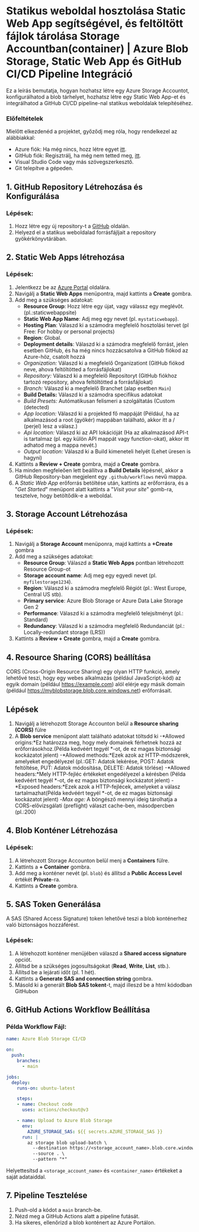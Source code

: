 # Statikus weboldal hosztolása Static Web App segítségével, és feltöltött fájlok tárolása Storage Accountban(container) | Azure Blob Storage, Static Web App és GitHub CI/CD Pipeline Integráció

Ez a leírás bemutatja, hogyan hozhatsz létre egy Azure Storage Accountot, konfigurálhatod a blob tárhelyet, hozhatsz létre egy Static Web App-et és integrálhatod a GitHub CI/CD pipeline-nal statikus weboldalak telepítéséhez.
 
### Előfeltételek
Mielőtt elkezdenéd a projektet, győződj meg róla, hogy rendelkezel az alábbiakkal:

- Azure fiók: Ha még nincs, hozz létre egyet [itt](https://azure.microsoft.com/en-us/pricing/purchase-options/azure-account/search?icid=free-search&ef_id=_k_EAIaIQobChMIop6rouryigMVJZGDBx1y3CuNEAAYASAAEgLWsPD_BwE_k_&OCID=AIDcmmip7xznjm_SEM__k_EAIaIQobChMIop6rouryigMVJZGDBx1y3CuNEAAYASAAEgLWsPD_BwE_k_&gad_source=1&gclid=EAIaIQobChMIop6rouryigMVJZGDBx1y3CuNEAAYASAAEgLWsPD_BwE).
- GitHub fiók: Regisztrálj, ha még nem tetted meg, [itt](https://github.com/signup?ref_cta=Sign+up&ref_loc=header+logged+out&ref_page=%2F&source=header-home).
- Visual Studio Code vagy más szövegszerkesztő.
- Git telepítve a gépeden.

## 1. GitHub Repository Létrehozása és Konfigurálása

### Lépések:
1. Hozz létre egy új repository-t a [GitHub](https://github.com/) oldalán.
2. Helyezd el a statikus weboldalad forrásfájljait a repository gyökérkönyvtárában.

## 2. Static Web Apps létrehozása

### Lépések:
1. Jelentkezz be az [Azure Portal](https://portal.azure.com/) oldalára.
2. Navigálj a **Static Web Apps** menüpontra, majd kattints a **Create** gombra.
3. Add meg a szükséges adatokat:
   - **Resource Group**: Hozz létre egy újat, vagy válassz egy meglévőt. (pl.:staticwebappsite)
   - **Static Web App Name**: Adj meg egy nevet (pl. `mystaticwebapp`).
   - **Hosting Plan**: Válaszd ki a számodra megfelelő hosztolási tervet (pl Free: For hobby or personal projects)
   - **Region**: Global.
   - **Deployment details**: Válaszd ki a számodra megfelelő forrást, jelen esetben GitHub, és ha még nincs hozzácsatolva a GitHub fiókod az Azure-höz, csatolt hozzá
   -   *Organization:* Válaszd ki a megfelelő Organizationt (GitHub fiókod neve, ahova feltöltötted a forrásfájlokat)
   -   *Repository:* Válaszd ki a megfelelő Repositoryt (GitHub fiókhoz tartozó repository, ahova feltöltötted a forrásfájlokat)
   -   *Branch:* Válaszd ki a megfelelő Branchet (alap esetben `Main`)
   - **Build Details:** Válaszd ki a számodra specifikus adatokat
   -   *Build Presets:* Autómatikusan felismeri a szolgáltatás (Custom (detected)
   -   *App location:* Válaszd ki a projekted fő mappáját (Például, ha az alkalmazásod a root (gyökér) mappában található, akkor itt a / (perjel) lesz a válasz.)
   -   *Api location:* Válaszd ki az API lokációját (Ha az alkalmazásod API-t is tartalmaz (pl. egy külön API mappát vagy function-okat), akkor itt adhatod meg a mappa nevét.)
   -   *Output location:* Válaszd ki a Build kimeneteli helyét (Lehet üresen is hagyni)
4. Kattints a **Review + Create** gombra, majd a **Create** gombra.
5. Ha minden megfeleően lett beállítva a **Build Details** lépésnél, akkor a GitHub Repository-ban megjelent egy `.github/workflows` nevű mappa.
6. A *Static Web App* erőforrás betöltése után, kattints az erőforrásra, és a "*Get Started*" menüpont alatt kattints a "*Visit your site*" gomb-ra, tesztelve, hogy betöltődik-e a weboldal.


## 3. Storage Account Létrehozása

### Lépések:

1. Navigálj a **Storage Account** menüponra, majd kattints a **+Create** gombra
2. Add meg a szükséges adatokat:
   - **Resource Group**: Válaszd a **Static Web Apps** pontban létrehozott Resource Group-ot
   - **Storage account name**: Adj meg egy egyedi nevet (pl. `myfilestorage1234`).
   - **Region**: Válaszd ki a számodra megfelelő Régiót (pl.: West Europe, Central US stb).
   - **Primary service**: Azure Blob Storage or Azure Data Lake Storage Gen 2
   - **Performance**: Válaszd ki a számodra megfelelő telejsítményt (pl.: Standard)
   - **Redundancy**: Válaszd ki a számodra megfelelő Redundanciát (pl.: Locally-redundant storage (LRS))
3. Kattints a **Review + Create** gombra, majd a **Create** gombra.

## 4. Resource Sharing (CORS) beállítása
CORS (Cross-Origin Resource Sharing) egy olyan HTTP funkció, amely lehetővé teszi, hogy egy webes alkalmazás (például JavaScript-kód) az egyik domain (például https://example.com) alól elérje egy másik domain (például https://myblobstorage.blob.core.windows.net) erőforrásait.
## Lépések
1. Navigálj a létrehozott Storage Accounton belül a **Resource sharing (CORS)** fülre
2. A **Blob service** menüpont alatt található adatokat töltsdd ki
   -*Allowed origins:*Ez határozza meg, hogy mely domainek férhetnek hozzá az erőforrásokhoz.(Példa kedvéért tegyél *-ot, de ez magas biztonsági kockázatot jelent)
   -*Allowed methods:*Ezek azok az HTTP-módszerek, amelyeket engedélyezel (pl.:GET: Adatok lekérése, POST: Adatok feltöltése, PUT: Adatok módosítása, DELETE: Adatok törlése)
   -*Allowed headers:*Mely HTTP-fejléc értékeket engedélyezel a kérésben (Példa kedvéért tegyél *-ot, de ez magas biztonsági kockázatot jelent)
   -*Exposed headers:*Ezek azok a HTTP-fejlécek, amelyeket a válasz tartalmazhat(Példa kedvéért tegyél *-ot, de ez magas biztonsági kockázatot jelent)
   -*Max age:* A böngésző mennyi ideig tárolhatja a CORS-elővizsgálati (preflight) választ cache-ben, másodpercben (pl.:200)
   
## 4. Blob Konténer Létrehozása

### Lépések:
1. A létrehozott Storage Accounton belül menj a **Containers** fülre.
2. Kattints a **+ Container** gombra.
3. Add meg a konténer nevét (pl. `blob`) és állítsd a **Public Access Level** értékét **Private**-ra.
4. Kattints a **Create** gombra.

## 5. SAS Token Generálása

A SAS (Shared Access Signature) token lehetővé teszi a blob konténerhez való biztonságos hozzáférést.

### Lépések:
1. A létrehozott konténer menüjében válaszd a **Shared access signature** opciót.
2. Állítsd be a szükséges jogosultságokat (**Read**, **Write**, **List**, stb.).
3. Állítsd be a lejárati időt (pl. 1 hét).
4. Kattints a **Generate SAS and connection string** gombra.
5. Másold ki a generált **Blob SAS tokent**-t, majd illeszd be a html kódodban GitHubon

## 6. GitHub Actions Workflow Beállítása

### Példa Workflow Fájl:
```yaml
name: Azure Blob Storage CI/CD

on:
  push:
    branches:
      - main

jobs:
  deploy:
    runs-on: ubuntu-latest

    steps:
    - name: Checkout code
      uses: actions/checkout@v3

    - name: Upload to Azure Blob Storage
      env:
        AZURE_STORAGE_SAS: ${{ secrets.AZURE_STORAGE_SAS }}
      run: |
        az storage blob upload-batch \
          --destination https://<storage_account_name>.blob.core.windows.net/<container_name> \
          --source . \
          --pattern "*"
```
Helyettesítsd a `<storage_account_name>` és `<container_name>` értékeket a saját adataiddal.

## 7. Pipeline Tesztelése

1. Push-old a kódot a `main` branch-be.
2. Nézd meg a GitHub Actions alatt a pipeline futását.
3. Ha sikeres, ellenőrizd a blob konténert az Azure Portálon.

